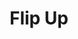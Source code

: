 ---
title : "Flip Up"
layout: "helmet"
description: "Technologies is about advancement, and innovation is to come out with something original and unique, and MHR is combining this tow terms together, to make high quality and affordable helmet for all motorcycle riders."
image : "images/helmet/c1.png"


######### about ###############
about:
  enable : true
  title : "Flip Up"
  content : "Line-up"
  image : "images/helmet/c1.png"
  name: 'Discover More'
  pre: '#'
  url: 'helmet'

---